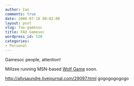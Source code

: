 ```yaml
---
author: Ian
comments: true
date: 2006-07-18 00:02:00
layout: post
slug: fao-gamesoc
title: FAO Gamesoc
wordpress_id: 520
categories:
- Personal
---
```


Gamesoc people, attention!  

Millzee running MSN-based <a href="http://www.eblong.com/zarf/werewolf.html">Wolf Game</a> soon.  

<a href="http://allysaundre.livejournal.com/29097.html">http://allysaundre.livejournal.com/29097.html</a> gogogogogogo
